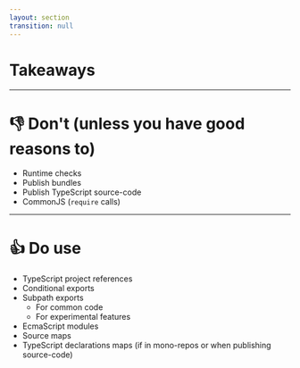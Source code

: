 ```yaml
---
layout: section
transition: null
---
```


# Takeaways

---

# 👎 Don't <v-click>(unless you have good reasons to)</v-click>

<v-clicks>

- Runtime checks
- Publish bundles
- Publish TypeScript source-code
- CommonJS (`require` calls)

</v-clicks>

<!-- My personal opinion: Form your own ... -->

---

# 👍 Do use

<v-clicks depth="2">

- TypeScript project references
- Conditional exports
- Subpath exports
  - For common code
  - For experimental features
- EcmaScript modules
- Source maps
- TypeScript declarations maps (if in mono-repos or when publishing source-code)

</v-clicks>
